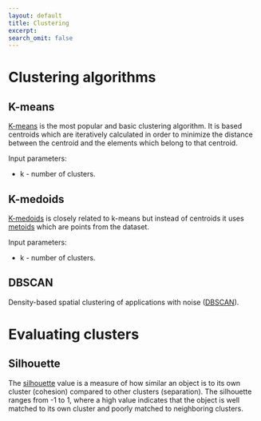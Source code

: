 ```yaml
---
layout: default
title: Clustering
excerpt: 
search_omit: false
---
```


# Clustering algorithms

## K-means

[K-means](https://en.wikipedia.org/wiki/K-means_clustering) is the most popular and basic clustering algorithm. It is based centroids which are iteratively calculated in order to minimize the distance between the centroid and the elements which belong to that centroid.

Input parameters:
* k - number of clusters.

## K-medoids

[K-medoids](https://en.wikipedia.org/wiki/K-medoids) is closely related to k-means but instead of centroids it uses [metoids](https://en.wikipedia.org/wiki/Medoid) which are points from the dataset.

Input parameters:
* k - number of clusters.

## DBSCAN

Density-based spatial clustering of applications with noise ([DBSCAN](https://en.wikipedia.org/wiki/DBSCAN)).



# Evaluating clusters

## Silhouette

The [silhouette](https://en.wikipedia.org/wiki/Silhouette_(clustering)) value is a measure of how similar an object is to its own cluster (cohesion) compared to other clusters (separation). The silhouette ranges from -1 to 1, where a high value indicates that the object is well matched to its own cluster and poorly matched to neighboring clusters.